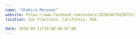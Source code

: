 ```yaml
---
name: "Shakira Monsoon"
website: https://www.facebook.com/events/282654679216751/
location: San Francisco, California, USA

date: 2018-09-11T20:00:00-07:00
---
```

